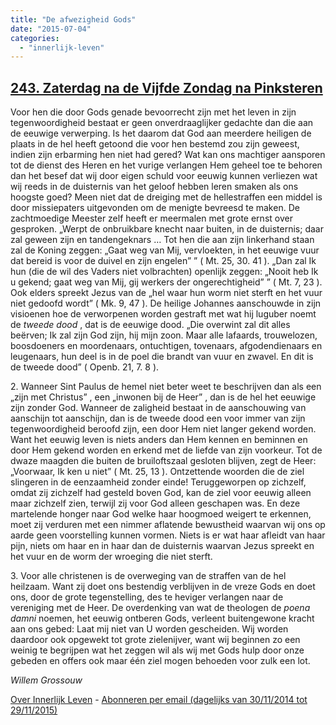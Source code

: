 ```yaml
---
title: "De afwezigheid Gods"
date: "2015-07-04"
categories: 
  - "innerlijk-leven"
---
```


## [243\. Zaterdag na de Vijfde Zondag na Pinksteren](http://ift.tt/1UjyARK)

Voor hen die door Gods genade bevoorrecht zijn met het leven in zijn tegenwoordigheid bestaat er geen onverdraaglijker gedachte dan die aan de eeuwige verwerping. Is het daarom dat God aan meerdere heiligen de plaats in de hel heeft getoond die voor hen bestemd zou zijn geweest, indien zijn erbarming hen niet had gered? Wat kan ons machtiger aansporen tot de dienst des Heren en het vurige verlangen Hem geheel toe te behoren dan het besef dat wij door eigen schuld voor eeuwig kunnen verliezen wat wij reeds in de duisternis van het geloof hebben leren smaken als ons hoogste goed? Meen niet dat de dreiging met de hellestraffen een middel is door missiepaters uitgevonden om de menigte bevreesd te maken. De zachtmoedige Meester zelf heeft er meermalen met grote ernst over gesproken. „Werpt de onbruikbare knecht naar buiten, in de duisternis; daar zal geween zijn en tandengeknars … Tot hen die aan zijn linkerhand staan zal de Koning zeggen: „Gaat weg van Mij, vervloekten, in het eeuwige vuur dat bereid is voor de duivel en zijn engelen” ” ( Mt. 25, 30. 41 ). „Dan zal Ik hun (die de wil des Vaders niet volbrachten) openlijk zeggen: „Nooit heb Ik u gekend; gaat weg van Mij, gij werkers der ongerechtigheid” ” ( Mt. 7, 23 ). Ook elders spreekt Jezus van de „hel waar hun worm niet sterft en het vuur niet gedoofd wordt” ( Mk. 9, 47 ). De heilige Johannes aanschouwde in zijn visioenen hoe de verworpenen worden gestraft met wat hij luguber noemt de _tweede dood_ , dat is de eeuwige dood. „Die overwint zal dit alles beërven; Ik zal zijn God zijn, hij mijn zoon. Maar alle lafaards, trouwelozen, boosdoeners en moordenaars, ontuchtigen, tovenaars, afgodendienaars en leugenaars, hun deel is in de poel die brandt van vuur en zwavel. En dit is de tweede dood” ( Openb. 21, 7. 8 ).

2\. Wanneer Sint Paulus de hemel niet beter weet te beschrijven dan als een „zijn met Christus” , een „inwonen bij de Heer” , dan is de hel het eeuwige zijn zonder God. Wanneer de zaligheid bestaat in de aanschouwing van aanschijn tot aanschijn, dan is de tweede dood een voor immer van zijn tegenwoordigheid beroofd zijn, een door Hem niet langer gekend worden. Want het eeuwig leven is niets anders dan Hem kennen en beminnen en door Hem gekend worden en erkend met de liefde van zijn voorkeur. Tot de dwaze maagden die buiten de bruiloftszaal gesloten blijven, zegt de Heer: „Voorwaar, Ik ken u niet” ( Mt. 25, 13 ). Ontzettende woorden die de ziel slingeren in de eenzaamheid zonder einde! Teruggeworpen op zichzelf, omdat zij zichzelf had gesteld boven God, kan de ziel voor eeuwig alleen maar zichzelf zien, terwijl zij voor God alleen geschapen was. En deze martelende honger naar God welke haar hoogmoed weigert te erkennen, moet zij verduren met een nimmer aflatende bewustheid waarvan wij ons op aarde geen voorstelling kunnen vormen. Niets is er wat haar afleidt van haar pijn, niets om haar en in haar dan de duisternis waarvan Jezus spreekt en het vuur en de worm der wroeging die niet sterft.

3\. Voor alle christenen is de overweging van de straffen van de hel heilzaam. Want zij doet ons bestendig verblijven in de vreze Gods en doet ons, door de grote tegenstelling, des te heviger verlangen naar de vereniging met de Heer. De overdenking van wat de theologen de _poena damni_ noemen, het eeuwig ontberen Gods, verleent buitengewone kracht aan ons gebed: Laat mij niet van U worden gescheiden. Wij worden daardoor ook opgewekt tot grote zielenijver, want wij beginnen zo een weinig te begrijpen wat het zeggen wil als wij met Gods hulp door onze gebeden en offers ook maar één ziel mogen behoeden voor zulk een lot.

_Willem Grossouw_

[Over Innerlijk Leven](http://ift.tt/1y6X5mY) - [Abonneren per email (dagelijks van 30/11/2014 tot 29/11/2015)](http://eepurl.com/9P3DT)
